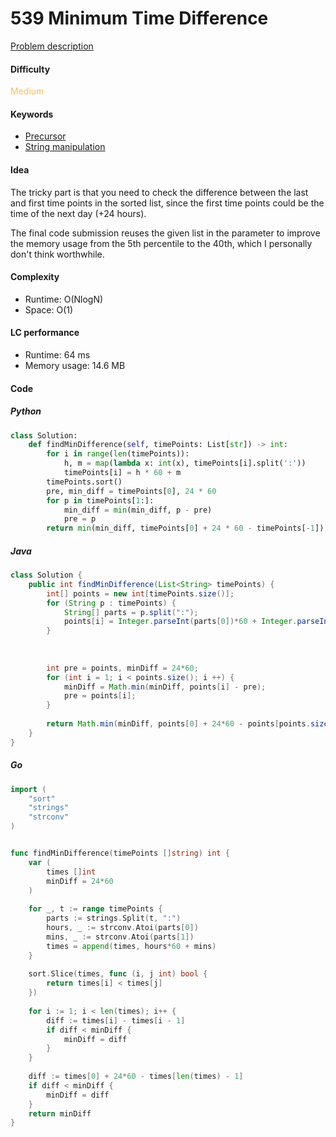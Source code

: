 539 Minimum Time Difference
=======================
[Problem description](https://leetcode.com/problems/minimum-time-difference/)

#### Difficulty
<span style="color:#FABC60">Medium</span>

#### Keywords
- [Precursor](../categories/precursor.md)
- [String manipulation](../categories/strings.md)

#### Idea
The tricky part is that you need to check the difference between the last and first time points in the sorted list, since the first time points could be the time of the next day (+24 hours). 

The final code submission reuses the given list in the parameter to improve the memory usage from the 5th percentile to the 40th, which I personally don't think worthwhile. 

#### Complexity
- Runtime: O(NlogN)
- Space: O(1)

#### LC performance
- Runtime: 64 ms
- Memory usage: 14.6 MB

#### Code
##### Python
```python
class Solution:
    def findMinDifference(self, timePoints: List[str]) -> int:
        for i in range(len(timePoints)):
            h, m = map(lambda x: int(x), timePoints[i].split(':'))
            timePoints[i] = h * 60 + m
        timePoints.sort()
        pre, min_diff = timePoints[0], 24 * 60
        for p in timePoints[1:]:
            min_diff = min(min_diff, p - pre)
            pre = p
        return min(min_diff, timePoints[0] + 24 * 60 - timePoints[-1])   
```

##### Java
```java
class Solution {
    public int findMinDifference(List<String> timePoints) {
        int[] points = new int[timePoints.size()];
        for (String p : timePoints) {
            String[] parts = p.split(":");
            points[i] = Integer.parseInt(parts[0])*60 + Integer.parseInt(parts[1]);
        }
        
    
        
        int pre = points, minDiff = 24*60;
        for (int i = 1; i < points.size(); i ++) {
            minDiff = Math.min(minDiff, points[i] - pre);
            pre = points[i];
        }
        
        return Math.min(minDiff, points[0] + 24*60 - points[points.size() - 1]);
    }
}
```

##### Go
```go
import (
    "sort"
    "strings"
    "strconv"
) 


func findMinDifference(timePoints []string) int {
    var (
        times []int
        minDiff = 24*60
    )    
    
    for _, t := range timePoints {
        parts := strings.Split(t, ":")
        hours, _ := strconv.Atoi(parts[0])
        mins, _ := strconv.Atoi(parts[1])
        times = append(times, hours*60 + mins)
    }
    
    sort.Slice(times, func (i, j int) bool {
        return times[i] < times[j]
    })
    
    for i := 1; i < len(times); i++ {
        diff := times[i] - times[i - 1]
        if diff < minDiff {
            minDiff = diff
        }
    }
    
    diff := times[0] + 24*60 - times[len(times) - 1]
    if diff < minDiff {
        minDiff = diff
    }
    return minDiff
}
```